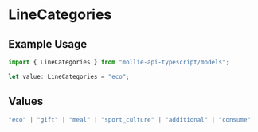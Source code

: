 # LineCategories

## Example Usage

```typescript
import { LineCategories } from "mollie-api-typescript/models";

let value: LineCategories = "eco";
```

## Values

```typescript
"eco" | "gift" | "meal" | "sport_culture" | "additional" | "consume"
```
